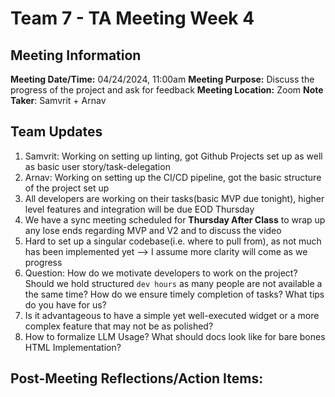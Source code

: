 # Team 7 - TA Meeting Week 4

## Meeting Information

**Meeting Date/Time:** 04/24/2024, 11:00am
**Meeting Purpose:** Discuss the progress of the project and ask for feedback
**Meeting Location:** Zoom
**Note Taker**: Samvrit + Arnav

## Team Updates

1. Samvrit: Working on setting up linting, got Github Projects set up as well as basic user story/task-delegation
2. Arnav: Working on setting up the CI/CD pipeline, got the basic structure of the project set up
3. All developers are working on their tasks(basic MVP due tonight), higher level features and integration will be due EOD Thursday
4. We have a sync meeting scheduled for **Thursday After Class** to wrap up any lose ends regarding MVP and V2 and to discuss the video
5. Hard to set up a singular codebase(i.e. where to pull from), as not much has been implemented yet --> I assume more clarity will come as we progress
6. Question: How do we motivate developers to work on the project? Should we hold structured `dev hours` as many people are not available a the same time? How do we ensure timely completion of tasks? What tips do you have for us?
7. Is it advantageous to have a simple yet well-executed widget or a more complex feature that may not be as polished?
8. How to formalize LLM Usage? What should docs look like for bare bones HTML Implementation?

## Post-Meeting Reflections/Action Items:
